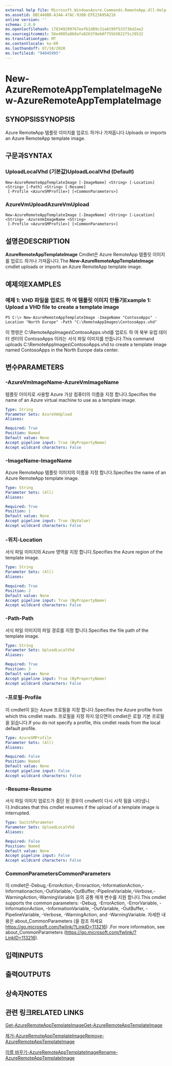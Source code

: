 ```yaml
---
external help file: Microsoft.WindowsAzure.Commands.RemoteApp.dll-Help.xml
ms.assetid: DBC4A0B8-A34A-47AC-930B-EFE23A95A216
online version: ''
schema: 2.0.0
ms.openlocfilehash: 178349299767eefb1d89c31a0199f53373bd2ae2
ms.sourcegitcommit: 56ed085a868afa8263f8eb0f755b5822f5c29532
ms.translationtype: MT
ms.contentlocale: ko-KR
ms.lasthandoff: 07/18/2020
ms.locfileid: "94045995"
---
```

# <span data-ttu-id="dded9-101">New-AzureRemoteAppTemplateImage</span><span class="sxs-lookup"><span data-stu-id="dded9-101">New-AzureRemoteAppTemplateImage</span></span>

## <span data-ttu-id="dded9-102">SYNOPSIS</span><span class="sxs-lookup"><span data-stu-id="dded9-102">SYNOPSIS</span></span>
<span data-ttu-id="dded9-103">Azure RemoteApp 템플릿 이미지를 업로드 하거나 가져옵니다.</span><span class="sxs-lookup"><span data-stu-id="dded9-103">Uploads or imports an Azure RemoteApp template image.</span></span>

## <span data-ttu-id="dded9-104">구문과</span><span class="sxs-lookup"><span data-stu-id="dded9-104">SYNTAX</span></span>

### <span data-ttu-id="dded9-105">UploadLocalVhd (기본값)</span><span class="sxs-lookup"><span data-stu-id="dded9-105">UploadLocalVhd (Default)</span></span>
```
New-AzureRemoteAppTemplateImage [-ImageName] <String> [-Location] <String> [-Path] <String> [-Resume]
 [-Profile <AzureSMProfile>] [<CommonParameters>]
```

### <span data-ttu-id="dded9-106">AzureVmUpload</span><span class="sxs-lookup"><span data-stu-id="dded9-106">AzureVmUpload</span></span>
```
New-AzureRemoteAppTemplateImage [-ImageName] <String> [-Location] <String> -AzureVmImageName <String>
 [-Profile <AzureSMProfile>] [<CommonParameters>]
```

## <span data-ttu-id="dded9-107">설명은</span><span class="sxs-lookup"><span data-stu-id="dded9-107">DESCRIPTION</span></span>
<span data-ttu-id="dded9-108">**AzureRemoteAppTemplateImage** Cmdlet은 Azure RemoteApp 템플릿 이미지를 업로드 하거나 가져옵니다.</span><span class="sxs-lookup"><span data-stu-id="dded9-108">The **New-AzureRemoteAppTemplateImage** cmdlet uploads or imports an Azure RemoteApp template image.</span></span>

## <span data-ttu-id="dded9-109">예제의</span><span class="sxs-lookup"><span data-stu-id="dded9-109">EXAMPLES</span></span>

### <span data-ttu-id="dded9-110">예제 1: VHD 파일을 업로드 하 여 템플릿 이미지 만들기</span><span class="sxs-lookup"><span data-stu-id="dded9-110">Example 1: Upload a VHD file to create a template image</span></span>
```
PS C:\> New-AzureRemoteAppTemplateImage -ImageName "ContosoApps" -Location "North Europe" -Path "C:\RemoteAppImages\ContosoApps.vhd"
```

<span data-ttu-id="dded9-111">이 명령은 C:\RemoteAppImages\ContosoApps.vhd를 업로드 하 여 북부 유럽 데이터 센터의 ContosoApps 이라는 서식 파일 이미지를 만듭니다.</span><span class="sxs-lookup"><span data-stu-id="dded9-111">This command uploads C:\RemoteAppImages\ContosoApps.vhd to create a template image named ContosoApps in the North Europe data center.</span></span>

## <span data-ttu-id="dded9-112">변수</span><span class="sxs-lookup"><span data-stu-id="dded9-112">PARAMETERS</span></span>

### <span data-ttu-id="dded9-113">-AzureVmImageName</span><span class="sxs-lookup"><span data-stu-id="dded9-113">-AzureVmImageName</span></span>
<span data-ttu-id="dded9-114">템플릿 이미지로 사용할 Azure 가상 컴퓨터의 이름을 지정 합니다.</span><span class="sxs-lookup"><span data-stu-id="dded9-114">Specifies the name of an Azure virtual machine to use as a template image.</span></span>

```yaml
Type: String
Parameter Sets: AzureVmUpload
Aliases: 

Required: True
Position: Named
Default value: None
Accept pipeline input: True (ByPropertyName)
Accept wildcard characters: False
```

### <span data-ttu-id="dded9-115">-ImageName</span><span class="sxs-lookup"><span data-stu-id="dded9-115">-ImageName</span></span>
<span data-ttu-id="dded9-116">Azure RemoteApp 템플릿 이미지의 이름을 지정 합니다.</span><span class="sxs-lookup"><span data-stu-id="dded9-116">Specifies the name of an Azure RemoteApp template image.</span></span>

```yaml
Type: String
Parameter Sets: (All)
Aliases: 

Required: True
Position: 1
Default value: None
Accept pipeline input: True (ByValue)
Accept wildcard characters: False
```

### <span data-ttu-id="dded9-117">-위치</span><span class="sxs-lookup"><span data-stu-id="dded9-117">-Location</span></span>
<span data-ttu-id="dded9-118">서식 파일 이미지의 Azure 영역을 지정 합니다.</span><span class="sxs-lookup"><span data-stu-id="dded9-118">Specifies the Azure region of the template image.</span></span>

```yaml
Type: String
Parameter Sets: (All)
Aliases: 

Required: True
Position: 2
Default value: None
Accept pipeline input: True (ByPropertyName)
Accept wildcard characters: False
```

### <span data-ttu-id="dded9-119">-Path</span><span class="sxs-lookup"><span data-stu-id="dded9-119">-Path</span></span>
<span data-ttu-id="dded9-120">서식 파일 이미지의 파일 경로를 지정 합니다.</span><span class="sxs-lookup"><span data-stu-id="dded9-120">Specifies the file path of the template image.</span></span>

```yaml
Type: String
Parameter Sets: UploadLocalVhd
Aliases: 

Required: True
Position: 3
Default value: None
Accept pipeline input: True (ByPropertyName)
Accept wildcard characters: False
```

### <span data-ttu-id="dded9-121">-프로필</span><span class="sxs-lookup"><span data-stu-id="dded9-121">-Profile</span></span>
<span data-ttu-id="dded9-122">이 cmdlet이 읽는 Azure 프로필을 지정 합니다.</span><span class="sxs-lookup"><span data-stu-id="dded9-122">Specifies the Azure profile from which this cmdlet reads.</span></span>
<span data-ttu-id="dded9-123">프로필을 지정 하지 않으면이 cmdlet은 로컬 기본 프로필을 읽습니다.</span><span class="sxs-lookup"><span data-stu-id="dded9-123">If you do not specify a profile, this cmdlet reads from the local default profile.</span></span>

```yaml
Type: AzureSMProfile
Parameter Sets: (All)
Aliases: 

Required: False
Position: Named
Default value: None
Accept pipeline input: False
Accept wildcard characters: False
```

### <span data-ttu-id="dded9-124">-Resume</span><span class="sxs-lookup"><span data-stu-id="dded9-124">-Resume</span></span>
<span data-ttu-id="dded9-125">서식 파일 이미지 업로드가 중단 된 경우이 cmdlet이 다시 시작 됨을 나타냅니다.</span><span class="sxs-lookup"><span data-stu-id="dded9-125">Indicates that this cmdlet resumes if the upload of a template image is interrupted.</span></span>

```yaml
Type: SwitchParameter
Parameter Sets: UploadLocalVhd
Aliases: 

Required: False
Position: Named
Default value: None
Accept pipeline input: False
Accept wildcard characters: False
```

### <span data-ttu-id="dded9-126">CommonParameters</span><span class="sxs-lookup"><span data-stu-id="dded9-126">CommonParameters</span></span>
<span data-ttu-id="dded9-127">이 cmdlet은-Debug,-ErrorAction,-Erroraction,-InformationAction,-Informationaction,-OutVariable,-OutBuffer,-PipelineVariable,-Verbose,-WarningAction,-WarningVariable 등의 공통 매개 변수를 지원 합니다.</span><span class="sxs-lookup"><span data-stu-id="dded9-127">This cmdlet supports the common parameters: -Debug, -ErrorAction, -ErrorVariable, -InformationAction, -InformationVariable, -OutVariable, -OutBuffer, -PipelineVariable, -Verbose, -WarningAction, and -WarningVariable.</span></span> <span data-ttu-id="dded9-128">자세한 내용은 about_CommonParameters (을 참조 하세요 https://go.microsoft.com/fwlink/?LinkID=113216) .</span><span class="sxs-lookup"><span data-stu-id="dded9-128">For more information, see about_CommonParameters (https://go.microsoft.com/fwlink/?LinkID=113216).</span></span>

## <span data-ttu-id="dded9-129">입력</span><span class="sxs-lookup"><span data-stu-id="dded9-129">INPUTS</span></span>

## <span data-ttu-id="dded9-130">출력</span><span class="sxs-lookup"><span data-stu-id="dded9-130">OUTPUTS</span></span>

## <span data-ttu-id="dded9-131">상속자</span><span class="sxs-lookup"><span data-stu-id="dded9-131">NOTES</span></span>

## <span data-ttu-id="dded9-132">관련 링크</span><span class="sxs-lookup"><span data-stu-id="dded9-132">RELATED LINKS</span></span>

[<span data-ttu-id="dded9-133">Get-AzureRemoteAppTemplateImage</span><span class="sxs-lookup"><span data-stu-id="dded9-133">Get-AzureRemoteAppTemplateImage</span></span>](./Get-AzureRemoteAppTemplateImage.md)

[<span data-ttu-id="dded9-134">제거-AzureRemoteAppTemplateImage</span><span class="sxs-lookup"><span data-stu-id="dded9-134">Remove-AzureRemoteAppTemplateImage</span></span>](./Remove-AzureRemoteAppTemplateImage.md)

[<span data-ttu-id="dded9-135">이름 바꾸기-AzureRemoteAppTemplateImage</span><span class="sxs-lookup"><span data-stu-id="dded9-135">Rename-AzureRemoteAppTemplateImage</span></span>](./Rename-AzureRemoteAppTemplateImage.md)


